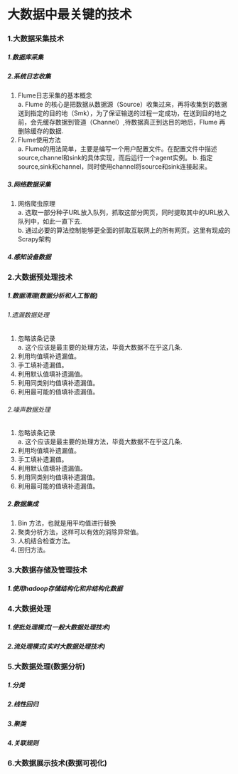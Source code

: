 # 大数据中最关键的技术
### 1.大数据采集技术
##### 1.数据库采集
##### 2.系统日志收集
1. Flume日志采集的基本概念<br>
   a. Flume 的核心是把数据从数据源（Source）收集过来，再将收集到的数据送到指定的目的地（Smk），为了保证输送的过程一定成功，在送到目的地之前，会先缓存数据到管道（Channel）,待数据真正到达目的地后，Flume 再删除缓存的数据.<br>
2. Flume使用方法<br>
   a. Flume的用法简单，主要是编写一个用户配置文件。在配置文件中描述source,channel和sink的具体实现，而后运行一个agent实例。
   b. 指定source,sink和channel，同时使用channel将source和sink连接起来。
##### 3.网络数据采集
1. 网络爬虫原理<br>
   a. 选取一部分种子URL放入队列，抓取这部分网页，同时提取其中的URL放入队列中，如此一直下去.<br>
   b. 通过必要的算法控制能够更全面的抓取互联网上的所有网页。这里有现成的Scrapy架构<br>
##### 4.感知设备数据
### 2.大数据预处理技术
##### 1.数据清理(数据分析和人工智能)
###### 1.遗漏数据处理
1. 忽略该条记录<br>
   a. 这个应该是最主要的处理方法，毕竟大数据不在乎这几条.<br>
2. 利用均值填补遗漏值。<br>
3. 手工填补遗漏值。<br>
4. 利用默认值填补遗漏值。<br>
5. 利用同类别均值填补遗漏值。<br>
6. 利用最可能的值填补遗漏值。<br>
###### 2.噪声数据处理
1. 忽略该条记录<br>
   a. 这个应该是最主要的处理方法，毕竟大数据不在乎这几条.<br>
2. 利用均值填补遗漏值。<br>
3. 手工填补遗漏值。<br>
4. 利用默认值填补遗漏值。<br>
5. 利用同类别均值填补遗漏值。<br>
6. 利用最可能的值填补遗漏值。<br>
##### 2.数据集成
1. Bin 方法，也就是用平均值进行替换<br>
2. 聚类分析方法，这样可以有效的消除异常值。<br>
3. 人机结合检查方法。<br>
4. 回归方法。<br>
### 3.大数据存储及管理技术
##### 1.使用hadoop存储结构化和非结构化数据
### 4.大数据处理
##### 1.使批处理模式(一般大数据处理技术)
##### 2.流处理模式(实时大数据处理技术)
### 5.大数据处理(数据分析)
##### 1.分类
##### 2.线性回归
##### 3.聚类
##### 4.关联规则
### 6.大数据展示技术(数据可视化)
